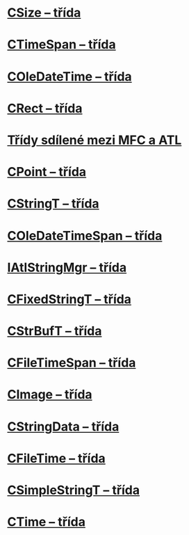 # [CSize – třída](csize-class.md)
# [CTimeSpan – třída](ctimespan-class.md)
# [COleDateTime – třída](coledatetime-class.md)
# [CRect – třída](crect-class.md)
# [Třídy sdílené mezi MFC a ATL](classes-shared-by-mfc-and-atl.md)
# [CPoint – třída](cpoint-class.md)
# [CStringT – třída](cstringt-class.md)
# [COleDateTimeSpan – třída](coledatetimespan-class.md)
# [IAtlStringMgr – třída](iatlstringmgr-class.md)
# [CFixedStringT – třída](cfixedstringt-class.md)
# [CStrBufT – třída](cstrbuft-class.md)
# [CFileTimeSpan – třída](cfiletimespan-class.md)
# [CImage – třída](cimage-class.md)
# [CStringData – třída](cstringdata-class.md)
# [CFileTime – třída](cfiletime-class.md)
# [CSimpleStringT – třída](csimplestringt-class.md)
# [CTime – třída](ctime-class.md)
